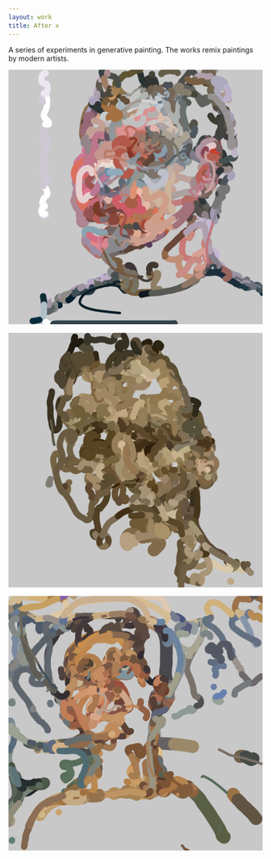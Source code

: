 ```yaml
---
layout: work
title: After x
---
```


A series of experiments in generative painting. The works remix paintings by modern artists.

![](/images/after-x-1.png)

![](/images/after-x-2.png)

![](/images/after-x-0.png)

